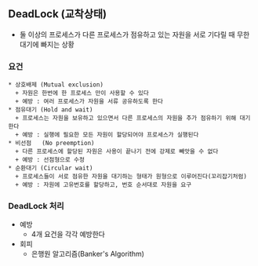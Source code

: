 ## DeadLock (교착상태)
* 둘 이상의 프로세스가 다른 프로세스가 점유하고 있는 자원을 서로 기다릴 때 무한 대기에 빠지는 상황

### 요건
```
* 상호배제 (Mutual exclusion)
  + 자원은 한번에 한 프로세스 만이 사용할 수 있다
  + 예방 : 여러 프로세스가 자원을 서류 공유하도록 한다
* 점유대기 (Hold and wait)
  + 프로세스는 자원을 보유하고 있으면서 다른 프로세스의 자원을 추가 점유하기 위해 대기한다
  + 예방 : 실행에 필요한 모든 자원이 할당되어야 프로세스가 실행된다
* 비선점   (No preemption)
  + 다른 프로세스에 할당된 자원은 사용이 끝나기 전에 강제로 빼앗을 수 없다
  + 예방 : 선점형으로 수정
* 순환대기 (Circular wait)
  + 프로세스들이 서로 점유한 자원을 대기하는 형태가 원형으로 이루어진다(꼬리잡기처럼)
  + 예방 : 자원에 고유번호를 할당하고, 번호 순서대로 자원을 요구
```
### DeadLock 처리
* 예방 
  + 4개 요건을 각각 예방한다
* 회피 
  + 은행원 알고리즘(Banker's Algorithm)

